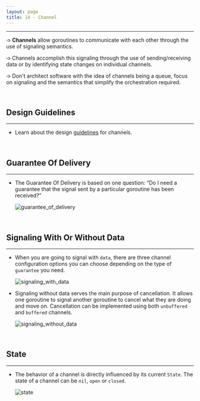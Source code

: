 ```yaml
---
layout: page
title: 14 - Channel
---
```

***

➩ **Channels** allow goroutines to communicate with each other through the use of signaling semantics.

➩ Channels accomplish this signaling through the use of sending/receiving data or by identifying state changes on individual channels.

➩ Don't architect software with the idea of channels being a queue, focus on signaling and the semantics that simplify the orchestration required.

&nbsp;

## Design Guidelines
***

- Learn about the design [guidelines](https://g-kutty.github.io/go-tour/lessons/14/design_philosophy) for channels.

&nbsp;

## Guarantee Of Delivery
***

- The Guarantee Of Delivery is based on one question: “Do I need a guarantee that the signal sent by a particular goroutine has been received?”

    ![guarantee_of_delivery](https://g-kutty.github.io/go-tour/lessons/14/images/guarantee_of_delivery.png?raw=true)

&nbsp;

## Signaling With Or Without Data
***

- When you are going to signal with `data`, there are three channel configuration options you can choose depending on the type of `guarantee` you need.

    ![signaling_with_data](https://g-kutty.github.io/go-tour/lessons/14/images/signaling_with_data.png?raw=true)

- Signaling without data serves the main purpose of cancellation. It allows one goroutine to signal another goroutine to cancel what they are doing and move on. Cancellation can be implemented using both `unbuffered` and `buffered` channels.

    ![signaling_without_data](https://g-kutty.github.io/go-tour/lessons/14/images/signaling_without_data.png?raw=true)

&nbsp;

## State
***

- The behavior of a channel is directly influenced by its current `State`. The state of a channel can be `nil`, `open` or `closed`.

    ![state](https://g-kutty.github.io/go-tour/lessons/14/images/state.png?raw=true)